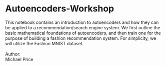 # Autoencoders-Workshop
This notebook contains an introduction to autoencoders and how they can be applied to a recommendation/search engine system. We first outline the basic mathematical foundations of autoencoders, and then train one for the purpose of building a fashion recommendation system. For simplicity, we will utilize the Fashion MNIST dataset. <br> <br>
Author: <br>
Michael Price 
